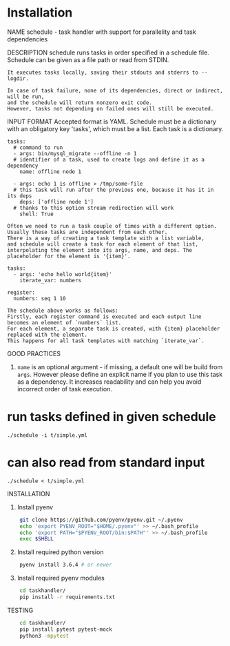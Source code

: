 # Installation

NAME
    schedule - task handler with support for parallelity and task dependencies


DESCRIPTION
    schedule runs tasks in order specified in a schedule file.
    Schedule can be given as a file path or read from STDIN.

    It executes tasks locally, saving their stdouts and stderrs to --logdir.

    In case of task failure, none of its dependencies, direct or indirect, will be run,
    and the schedule will return nonzero exit code.
    However, tasks not depending on failed ones will still be executed.


INPUT FORMAT
    Accepted format is YAML.
    Schedule must be a dictionary with an obligatory key 'tasks', which must be a list.
    Each task is a dictionary.

```
tasks:
  # command to run
  - args: bin/mysql_migrate --offline -n 1
  # identifier of a task, used to create logs and define it as a dependency
    name: offline node 1

  - args: echo 1 is offline > /tmp/some-file
  # this task will run after the previous one, because it has it in its deps
    deps: ['offline node 1']
  # thanks to this option stream redirection will work
    shell: True
```

    Often we need to run a task couple of times with a different option. Usually these tasks are independent from each other.
    There is a way of creating a task template with a list variable,
    and schedule will create a task for each element of that list,
    interpolating the element into its args, name, and deps. The placeholder for the element is '{item}'.

```
tasks:
  - args: 'echo hello world{item}'
    iterate_var: numbers

register:
  numbers: seq 1 10
```

    The schedule above works as follows:
    Firstly, each register command is executed and each output line becomes an element of `numbers` list.
    For each element, a separate task is created, with {item} placeholder replaced with the element.
    This happens for all task templates with matching `iterate_var`.


GOOD PRACTICES

1. `name` is an optional argument - if missing, a default one will be build from `args`.
However please define an explicit name if you plan to use this task as a dependency.
It increases readability and can help you avoid incorrect order of task execution.


# run tasks defined in given schedule
    ./schedule -i t/simple.yml

# can also read from standard input
    ./schedule < t/simple.yml

INSTALLATION

1. Install pyenv

```sh
    git clone https://github.com/pyenv/pyenv.git ~/.pyenv
    echo 'export PYENV_ROOT="$HOME/.pyenv"' >> ~/.bash_profile
    echo 'export PATH="$PYENV_ROOT/bin:$PATH"' >> ~/.bash_profile
    exec $SHELL
```

2. Install required python version
```sh
    pyenv install 3.6.4 # or newer
```

3. Install required pyenv modules
```sh
    cd taskhandler/
    pip install -r requirements.txt
```

TESTING

```sh
    cd taskhandler/
    pip install pytest pytest-mock
    python3 -mpytest
```
